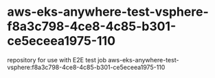 # aws-eks-anywhere-test-vsphere-f8a3c798-4ce8-4c85-b301-ce5eceea1975-110
repository for use with E2E test job aws-eks-anywhere-test-vsphere:f8a3c798-4ce8-4c85-b301-ce5eceea1975-110
